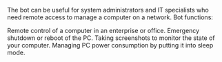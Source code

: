 The bot can be useful for system administrators and IT specialists who need remote access to manage a computer on a network. Bot functions:

Remote control of a computer in an enterprise or office.
Emergency shutdown or reboot of the PC.
Taking screenshots to monitor the state of your computer.
Managing PC power consumption by putting it into sleep mode.
